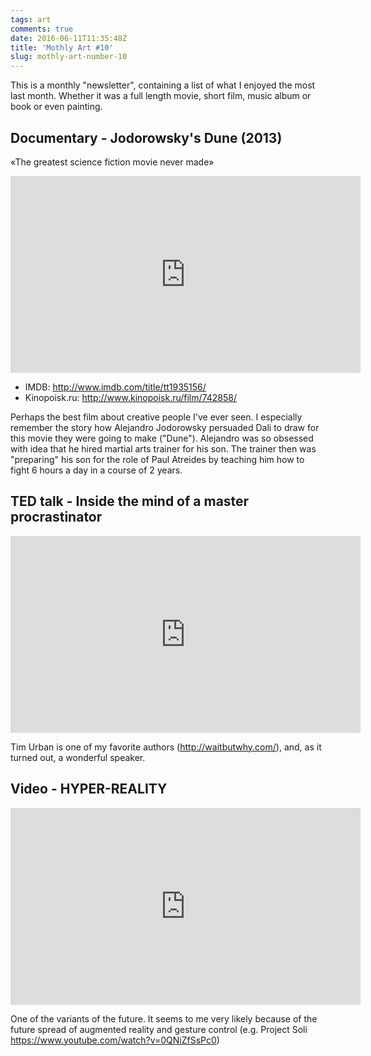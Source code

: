 ```yaml
---
tags: art
comments: true
date: 2016-06-11T11:35:48Z
title: 'Mothly Art #10'
slug: mothly-art-number-10
---
```


This is a monthly "newsletter", containing a list of what I enjoyed the most
last month. Whether it was a full length movie, short film, music album or
book or even painting.

<!--more-->

## Documentary - Jodorowsky's Dune (2013)

«The greatest science fiction movie never made»

<iframe width="560" height="315" src="https://www.youtube.com/embed/jg4OCeSTL08" frameborder="0" allowfullscreen></iframe>

- IMDB: http://www.imdb.com/title/tt1935156/
- Kinopoisk.ru: http://www.kinopoisk.ru/film/742858/

Perhaps the best film about creative people I've ever seen. I especially
remember the story how Alejandro Jodorowsky persuaded Dali to draw for this
movie they were going to make ("Dune"). Alejandro was so obsessed with idea
that he hired martial arts trainer for his son. The trainer then was
"preparing" his son for the role of Paul Atreides by teaching him how to fight
6 hours a day in a course of 2 years.

## TED talk - Inside the mind of a master procrastinator

<iframe src="https://embed-ssl.ted.com/talks/tim_urban_inside_the_mind_of_a_master_procrastinator.html" width="560" height="315" frameborder="0" scrolling="no" webkitAllowFullScreen mozallowfullscreen allowFullScreen></iframe>

Tim Urban is one of my favorite authors (http://waitbutwhy.com/), and, as it turned out, a wonderful speaker.

## Video - HYPER-REALITY

<iframe src="https://player.vimeo.com/video/166807261?color=c9ff23&title=0&byline=0&portrait=0&badge=0" width="560" height="315" frameborder="0" webkitallowfullscreen mozallowfullscreen allowfullscreen></iframe>

One of the variants of the future. It seems to me very likely because of the future spread of augmented reality and gesture control (e.g. Project Soli https://www.youtube.com/watch?v=0QNiZfSsPc0)
